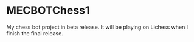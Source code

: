 # MECBOTChess1
My chess bot project in beta release. It will be playing on Lichess when I finish the final release.
